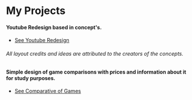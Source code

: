 # My Projects

#### Youtube Redesign based in concept's.

* [See Youtube Redesign](https://guinhx.github.io/youtube-redesign/)
###### All layout credits and ideas are attributed to the creators of the concepts.

#### Simple design of game comparisons with prices and information about it for study purposes.
* [See Comparative of Games](https://guinhx.github.io/ppw-01-gamewebsite/)

